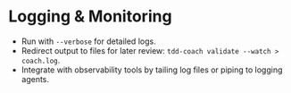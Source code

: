 # Logging & Monitoring

- Run with `--verbose` for detailed logs.
- Redirect output to files for later review: `tdd-coach validate --watch > coach.log`.
- Integrate with observability tools by tailing log files or piping to logging agents.
